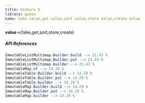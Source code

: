 ```yaml
---
title: Feature 5
library: guava
name: take value,get value,sort value,store value,create value
---
```


**value**->(take,get,sort,store,create)

##### API References

```java
ImmutableListMultimap.Builder.build --> 21.43 %
ImmutableListMultimap.Builder.put --> 21.43 %
ImmutableListMultimap.builder --> 21.43 %
ImmutableMap.of --> 14.29 %
ImmutableTable.Builder.build --> 14.29 %
ImmutableTable.Builder.put --> 14.29 %
ImmutableTable.builder --> 14.29 %
ImmutableMap.Builder.build --> 14.29 %
ImmutableMap.Builder.put --> 14.29 %
ImmutableMap.builder --> 14.29 %
```
